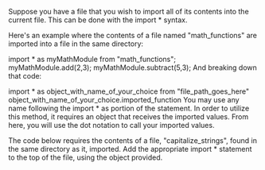 Suppose you have a file that you wish to import all of its contents into the current file. This can be done with the import * syntax.

Here's an example where the contents of a file named "math_functions" are imported into a file in the same directory:

import * as myMathModule from "math_functions";
myMathModule.add(2,3);
myMathModule.subtract(5,3);
And breaking down that code:

import * as object_with_name_of_your_choice from "file_path_goes_here"
object_with_name_of_your_choice.imported_function
You may use any name following the import * as portion of the statement. In order to utilize this method, it requires an object that receives the imported values. From here, you will use the dot notation to call your imported values.


The code below requires the contents of a file, "capitalize_strings", found in the same directory as it, imported. Add the appropriate import * statement to the top of the file, using the object provided.
